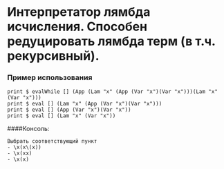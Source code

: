 # Интерпретатор лямбда исчисления. Способен редуцировать лямбда терм (в т.ч. рекурсивный). 
### Пример использования
```
print $ evalWhile [] (App (Lam "x" (App (Var "x")(Var "x")))(Lam "x" (Var "x")))
print $ eval [] (Lam "x" (App (Var "x")(Var "x")))
print $ eval [] (App (Var "x")(Var "x"))
print $ eval [] (Lam "x" (Var "x"))
```
####Консоль:
```
Выбрать соответствующий пункт
- \x(x\(x))
- \x(xx)
- \x(x)
```
